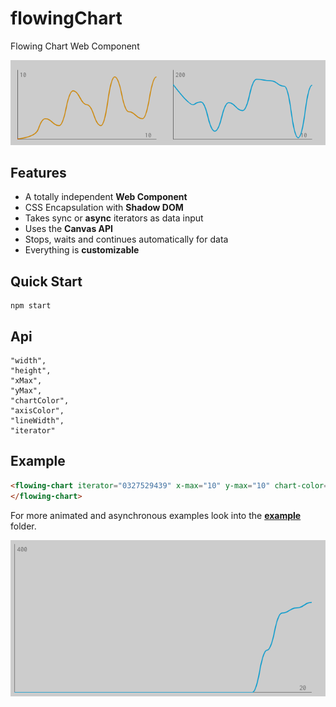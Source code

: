 # flowingChart

Flowing Chart Web Component

![](img/2020-01-12T20:31:57+01:00_680x183.gif "Simple and minimalist design for changing data")

## Features

- A totally independent **Web Component**
- CSS Encapsulation with **Shadow DOM**
- Takes sync or **async** iterators as data input
- Uses the **Canvas API**
- Stops, waits and continues automatically for data
- Everything is **customizable**

## Quick Start

```shell
npm start
```

## Api

```
"width",
"height",
"xMax",
"yMax",
"chartColor",
"axisColor",
"lineWidth",
"iterator"
```

## Example

```html
<flowing-chart iterator="0327529439" x-max="10" y-max="10" chart-color="orange">
</flowing-chart>
```

For more animated and asynchronous examples look into the
[**example**](https://github.com/timonson/flowingChart/tree/master/example)
folder.

![](img/2020-01-12T20:08:56+01:00_636x316.gif "Simple and minimalist design for changing data")
